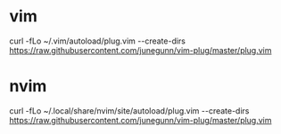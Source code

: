 # vim
curl -fLo ~/.vim/autoload/plug.vim --create-dirs  https://raw.githubusercontent.com/junegunn/vim-plug/master/plug.vim
# nvim 
curl -fLo ~/.local/share/nvim/site/autoload/plug.vim --create-dirs  https://raw.githubusercontent.com/junegunn/vim-plug/master/plug.vim
